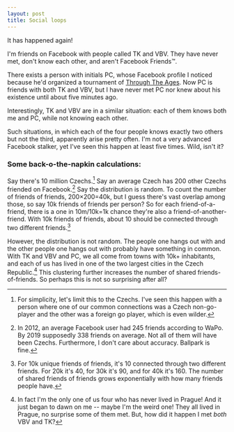 ```yaml
---
layout: post
title: Social loops
---
```


It has happened again!

I'm friends on Facebook with people called TK and VBV. They have never met, don't know each other, and aren't Facebook Friends™.

There exists a person with initials PC, whose Facebook profile I noticed because he'd organized a tournament of [Through The Ages](https://www.throughtheages.com/). Now PC is friends with both TK and VBV, but I have never met PC nor knew about his existence until about five minutes ago.

Interestingly, TK and VBV are in a similar situation: each of them knows both me and PC, while not knowing each other.

Such situations, in which each of the four people knows exactly two others but not the third, apparently arise pretty often. I'm not a very advanced Facebook stalker, yet I've seen this happen at least five times. Wild, isn't it?

### Some back-o-the-napkin calculations:

Say there's 10 million Czechs.[^czechs] Say an average Czech has 200 other Czechs friended on Facebook.[^friends] Say the distribution is random. To count the number of friends of friends, 200&times;200=40k, but I guess there's vast overlap among those, so say 10k friends of friends per person? So for each friend-of-a-friend, there is a one in 10m/10k=1k chance they're also a friend-of-another-friend. With 10k friends of friends, about 10 should be connected through two different friends.[^nonlinear]

[^czechs]: For simplicity, let's limit this to the Czechs. I've seen this happen with a person where one of our common connections was a Czech non-go-player and the other was a foreign go player, which is even wilder.

[^friends]: In 2012, an average Facebook user had 245 friends according to WaPo. By 2019 supposedly 338 friends on average. Not all of them will have been Czechs. Furthermore, I don't care about accuracy. Ballpark is fine.

[^nonlinear]: For 10k unique friends of friends, it's 10 connected through two different friends. For 20k it's 40, for 30k it's 90, and for 40k it's 160. The number of shared friends of friends grows exponentially with how many friends people have.


However, the distribution is not random. The people one hangs out with and the other people one hangs out with probably have something in common. With TK and VBV and PC, we all come from towns with 10k+ inhabitants, and each of us has lived in one of the two largest cities in the Czech Republic.[^cities] This clustering further increases the number of shared friends-of-friends. So perhaps this is not so surprising after all?

[^cities]: In fact I'm the only one of us four who has never lived in Prague! And it just began to dawn on me -- maybe I'm the weird one! They all lived in Prague, no surprise some of them met. But, how did it happen I met *both* VBV and TK?
